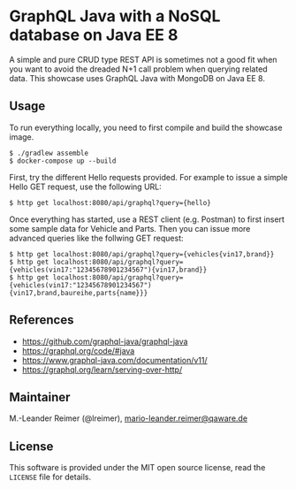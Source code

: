 # GraphQL Java with a NoSQL database on Java EE 8

A simple and pure CRUD type REST API is sometimes not a good fit when you want to
avoid the dreaded N+1 call problem when querying related data. This showcase uses
GraphQL Java with MongoDB on Java EE 8.

## Usage

To run everything locally, you need to first compile and build the showcase image.
```
$ ./gradlew assemble
$ docker-compose up --build
```

First, try the different Hello requests provided. For example to issue a simple Hello GET
request, use the following URL:
```
$ http get localhost:8080/api/graphql?query={hello}
```

Once everything has started, use a REST client (e.g. Postman) to first insert some
sample data for Vehicle and Parts. Then you can issue more advanced queries like the
follwing GET request:
```
$ http get localhost:8080/api/graphql?query={vehicles{vin17,brand}}
$ http get localhost:8080/api/graphql?query={vehicles(vin17:"12345678901234567"){vin17,brand}}
$ http get localhost:8080/api/graphql?query={vehicles(vin17:"12345678901234567"){vin17,brand,baureihe,parts{name}}}
```

## References

- https://github.com/graphql-java/graphql-java
- https://graphql.org/code/#java
- https://www.graphql-java.com/documentation/v11/
- https://graphql.org/learn/serving-over-http/

## Maintainer

M.-Leander Reimer (@lreimer), <mario-leander.reimer@qaware.de>

## License

This software is provided under the MIT open source license, read the `LICENSE` file for details.
